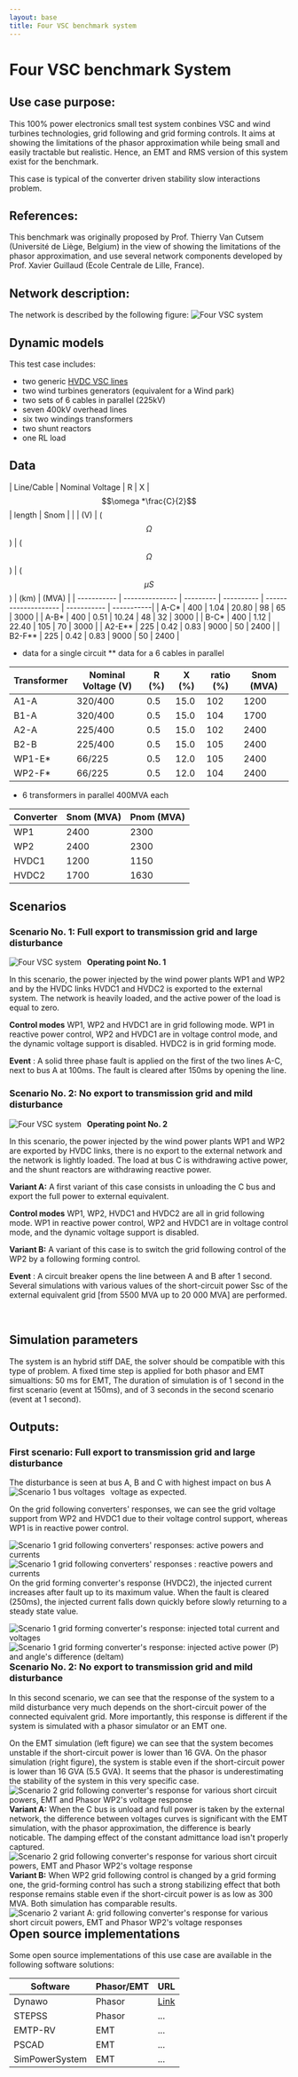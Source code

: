 ```yaml
---
layout: base
title: Four VSC benchmark system
---
```


# Four VSC benchmark System

## Use case purpose: ​
This 100% power electronics small test system conbines VSC and wind turbines technologies, grid following and grid forming controls. 
It aims at showing the limitations of the phasor approximation while being small and easily tractable but realistic. Hence, an EMT and RMS version of this system exist for the benchmark.

This case is typical of the converter driven stability slow interactions problem. 

## References:
This benchmark was originally proposed by Prof. Thierry Van Cutsem (Université de Liège, Belgium) in the view of showing the limitations of the phasor approximation, and use several network components developed by Prof. Xavier Guillaud (Ecole Centrale de Lille, France).


## Network ​description:
The network is described by the following figure:
<img src="{{ '/pages/testCases/converterDrivenStability/4VSCSystem/4VSCsystem.png' | relative_url }}"
     alt="Four VSC system"
     style="float: center; margin-right: 10px;" />

## Dynamic models​
This test case includes: 
- two generic [HVDC VSC lines](/models/HVDC/VSC/HVDCVSCPhasor)
- two wind turbines generators (equivalent for a Wind park)
- two sets of 6 cables in parallel (225kV)
- seven 400kV overhead lines
- six two windings transformers
- two shunt reactors 
- one RL load 


## Data 

| Line/Cable  | Nominal Voltage |  R  |  X  | $$\omega *\frac{C}{2}$$ | length | Snom  |
|   | (V) | ($$\Omega$$) | ($$\Omega$$)  | ($$\mu S$$) | (km) | (MVA) |
| ----------- | --------------- | --------- | ---------- | -------------------- | ----------- | -----------|
| A-C*        | 400             |    1.04   |   20.80    | 98                   | 65          | 3000       |
| A-B*        | 400             |    0.51   |   10.24    | 48                   | 32          | 3000       |
| B-C*        | 400             |    1.12   |   22.40    | 105                  | 70          | 3000       |
| A2-E**      | 225             |    0.42   |   0.83     | 9000                 | 50          | 2400       |
| B2-F**      | 225             |    0.42   |   0.83     | 9000                 | 50          | 2400       |

* data for a single circuit
** data for a 6 cables in parallel

| Transformer | Nominal Voltage (V) |  R (%)    |  X (%)     | ratio (%)     | Snom (MVA) |
| ----------- | --------------- | --------- | ---------- | ------------- | -----------|
| A1-A        | 320/400         |    0.5   |   15.0      | 102           | 1200       |
| B1-A        | 320/400         |    0.5   |   15.0      | 104           | 1700       |
| A2-A        | 225/400         |    0.5   |   15.0      | 102           | 2400       |
| B2-B        | 225/400         |    0.5   |   15.0      | 105           | 2400       |
| WP1-E*      | 66/225          |    0.5   |   12.0      | 105           | 2400       |
| WP2-F*      | 66/225          |    0.5   |   12.0      | 104           | 2400       |

* 6 transformers in parallel 400MVA each 

| Converter   | Snom (MVA) |  Pnom (MVA)  | 
| ----------- | ---------- | ------ | 
| WP1         | 2400       |   2300 | 
| WP2         | 2400       |   2300 |
| HVDC1       | 1200       |   1150 |    
| HVDC2       | 1700       |   1630 |  


## Scenarios

### Scenario No. 1: Full export to transmission grid and large disturbance

**Operating point No. 1**
<img src="{{ '/pages/testCases/converterDrivenStability/4VSCSystem/4VSCSystem_operating_point1.png' | relative_url }}"
     alt="Four VSC system"
     style="float: left; margin-right: 10px;" />
 
In this scenario, the power injected by the wind power plants WP1 and WP2 and by the HVDC links HVDC1 and HVDC2 is exported to the external system. The network is heavily loaded, and the active power of the load is equal to zero. 

**Control modes**
WP1, WP2 and HVDC1 are in grid following mode. WP1 in reactive power control, WP2 and HVDC1 are in voltage control mode, and the dynamic voltage support is disabled.
HVDC2 is in grid forming mode.

**Event** : A solid three phase fault is applied on the first of the two lines A-C, next to bus A at 100ms. The fault is cleared after 150ms by opening the line.  

### Scenario No. 2: No export to transmission grid and mild disturbance


**Operating point No. 2**
<img src="{{ '/pages/testCases/converterDrivenStability/4VSCSystem/4VSCSystem_operating_point2.png' | relative_url }}"
     alt="Four VSC system"
     style="float: left; margin-right: 10px;" />

In this scenario, the power injected by the wind power plants WP1 and WP2 are exported by HVDC links, there is no export to the external network and the network is lightly loaded.
The load at bus C is withdrawing active power, and the shunt reactors are withdrawing reactive power.

**Variant A:** A first variant of this case consists in unloading the C bus and export the full power to external equivalent.

**Control modes**
WP1, WP2, HVDC1 and HVDC2 are all in grid following mode. WP1 in reactive power control, WP2 and HVDC1 are in voltage control mode, and the dynamic voltage support is disabled.

**Variant B:** A variant of this case is to switch the grid following control of the WP2 by a following forming control.


**Event** : A circuit breaker opens the line between A and B after 1 second.
Several simulations with various values of the short-circuit power Ssc of the external equivalent grid [from 5500 MVA up to 20 000 MVA] are performed.


​
## Simulation parameters
The system is an hybrid stiff DAE, the solver should be compatible with this type of problem. 
A fixed time step is applied for both phasor and EMT simualtions: 50 ms for EMT, 
The duration of simulation is of 1 second in the first scenario (event at 150ms), and of 3 seconds in the second scenario (event at 1 second).

## Outputs: ​

### First scenario:  Full export to transmission grid and large disturbance
The disturbance is seen at bus A, B and C with highest impact on bus A voltage as expected.
<img src="{{ '/pages/testCases/converterDrivenStability/4VSCSystem/4VSCSystem_results_scenario1_bus_voltages.png' | relative_url }}"
     alt="Scenario 1 bus voltages"
     style="float: left; margin-right: 10px;" />

On the grid following converters' responses, we can see the grid voltage support from WP2 and HVDC1 due to their voltage control support, whereas WP1 is in reactive power control.

<img src="{{ '/pages/testCases/converterDrivenStability/4VSCSystem/4VSCSystem_results_scenario1_converter_response_Gf.png' | relative_url }}"
     alt="Scenario 1 grid following converters' responses: active powers and currents"
     style="float: left; margin-right: 10px;" />
<img src="{{ '/pages/testCases/converterDrivenStability/4VSCSystem/4VSCSystem_results_scenario1_converter_response_Gfollowing_Q_iq.png' | relative_url }}"
     alt="Scenario 1 grid following converters' responses : reactive powers and currents"
     style="float: left; margin-right: 10px;" />

On the grid forming converter's response (HVDC2), the injected current increases after fault up to its maximum value. When the fault is cleared (250ms), the injected current falls down quickly before slowly returning to a steady state value.

<img src="{{ '/pages/testCases/converterDrivenStability/4VSCSystem/4VSCSystem_results_scenario1_converter_response_GForming.png' | relative_url }}"
     alt="Scenario 1 grid forming converter's response: injected total current and voltages"
     style="float: left; margin-right: 10px;" />

<img src="{{ '/pages/testCases/converterDrivenStability/4VSCSystem/4VSCSystem_results_scenario1_converter_response_GForming2.png' | relative_url }}"
     alt="Scenario 1 grid forming converter's response: injected active power (P) and angle's difference (deltam)"
     style="float: left; margin-right: 10px;" />

### Scenario No. 2: No export to transmission grid and mild disturbance

In this second scenario, we can see that the response of the system to a mild disturbance very much depends on the short-circuit power of the connected equivalent grid. More importantly, this response is different if the system is simulated with a phasor simulator or an EMT one.

On the EMT simulation (left figure) we can see that the system becomes unstable if the short-circuit power is lower than 16 GVA. On the phasor simulation (right figure), the system is stable even if the short-circuit power is lower than 16 GVA (5.5 GVA). It seems that the phasor is underestimating the stability of the system in this very specific case.
<img src="{{ '/pages/testCases/converterDrivenStability/4VSCSystem/4VSCSystem_results_scenario2_converter_response_Gfollowing.png' | relative_url }}"
     alt="Scenario 2 grid following converter's response for various short circuit powers, EMT and Phasor WP2's voltage response"
     style="float: left; margin-right: 10px;" />


**Variant A:** When the C bus is unload and full power is taken by the external network, the difference between voltages curves is significant with the EMT simulation, with the phasor approximation, the difference is bearly noticable. 
The damping effect of the constant admittance load isn't properly captured. 
<img src="{{ '/pages/testCases/converterDrivenStability/4VSCSystem/4VSCSystem_results_scenario2A_converter_response_Gfollowing_voltage_WP2.png' | relative_url }}"
     alt="Scenario 2 grid following converter's response for various short circuit powers, EMT and Phasor WP2's voltage response"
     style="float: left; margin-right: 10px;" />


**Variant B:** When WP2 grid following control is changed by a grid forming one, the grid-forming control has such a strong stabilizing effect that both response remains stable even if the short-circuit power is as low as 300 MVA. Both simulation has comparable results.
<img src="{{ '/pages/testCases/converterDrivenStability/4VSCSystem/4VSCSystem_results_scenario2B_converter_response_Gforming_voltage_WP2.png' | relative_url }}"
     alt="Scenario 2 variant A:  grid following converter's response for various short circuit powers, EMT and Phasor WP2's voltage responses"
     style="float: left; margin-right: 10px;" />

## Open source implementations
Some open source implementations of this use case are available in the following software solutions:

| Software   | Phasor/EMT  |   URL |
| --------------- | --- | ----------- |
| Dynawo        | Phasor | [Link](https://github.com/dynawo/dynawo/tree/master/examples/DynaSwing/GridForming_GridFollowing) |
| STEPSS  | Phasor | ... |
| EMTP-RV | EMT | ...   |
| PSCAD   | EMT | ...   |
| SimPowerSystem | EMT | ... |